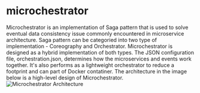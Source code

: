 # microchestrator
Microchestrator is an implementation of Saga pattern that is used to solve eventual data consistency issue commonly encountered in microservice architecture. Saga pattern can be categoried into two type of implementation - Coreography and Orchestrator. Microchestrator is designed as a hybrid implementation of both types. The JSON configuration file, orchestration.json, determines how the microservices and events work together. It's also performs as a lightweight orchestrator to reduce a footprint and can part of Docker contatiner.
The architecture in the image below is a high-level design of Microchestrator.
![Microchestrator Architecture](https://github.com/EnterpriseWS/microchestrator/commit/be2a2615bd4ed535d3e5818edf09f829aad91468)


